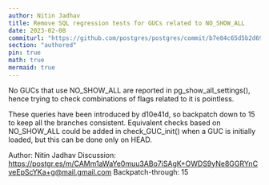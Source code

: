 ```yaml
---
author: Nitin Jadhav
title: Remove SQL regression tests for GUCs related to NO_SHOW_ALL
date: 2023-02-08
commiturl: "https://github.com/postgres/postgres/commit/b7e84c65d5b2d694a669ae1db8ab1d6c51ef8596/"
section: "authored"
pin: true
math: true
mermaid: true
---
```


No GUCs that use NO_SHOW_ALL are reported in pg_show_all_settings(),
hence trying to check combinations of flags related to it is pointless.

These queries have been introduced by d10e41d, so backpatch down to 15
to keep all the branches consistent.  Equivalent checks based on
NO_SHOW_ALL could be added in check_GUC_init() when a GUC is initially
loaded, but this can be done only on HEAD.

Author: Nitin Jadhav
Discussion: https://postgr.es/m/CAMm1aWaYe0muu3ABo7iSAgK+OWDS9yNe8GGRYnCyeEpScYKa+g@mail.gmail.com
Backpatch-through: 15